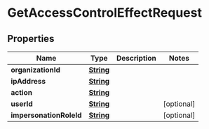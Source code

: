 

# GetAccessControlEffectRequest


## Properties

| Name | Type | Description | Notes |
|------------ | ------------- | ------------- | -------------|
|**organizationId** | [**String**](String.md) |  |  |
|**ipAddress** | [**String**](String.md) |  |  |
|**action** | [**String**](String.md) |  |  |
|**userId** | [**String**](String.md) |  |  [optional] |
|**impersonationRoleId** | [**String**](String.md) |  |  [optional] |



